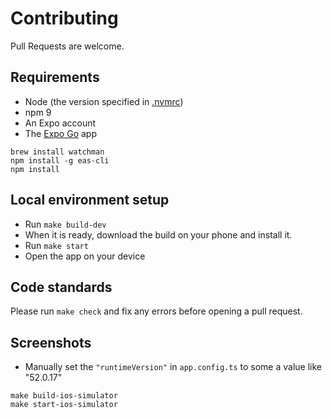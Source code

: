 # Contributing

Pull Requests are welcome.

## Requirements

- Node (the version specified in [.nvmrc](.nvmrc))
- npm 9
- An Expo account
- The [Expo Go](https://expo.dev/go) app

```
brew install watchman
npm install -g eas-cli
npm install
```

## Local environment setup

- Run `make build-dev`
- When it is ready, download the build on your phone and install it.
- Run `make start`
- Open the app on your device

## Code standards

Please run `make check` and fix any errors before opening a pull request.

## Screenshots

- Manually set the `"runtimeVersion"` in `app.config.ts` to some a value like "52.0.17"

```
make build-ios-simulator
make start-ios-simulator
```
